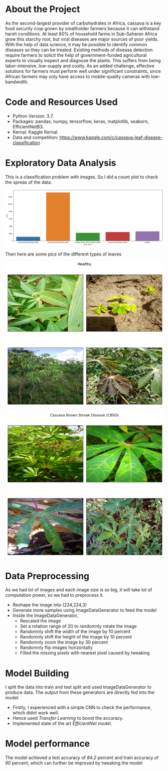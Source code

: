 # About the Project
As the second-largest provider of carbohydrates in Africa, cassava is a key food security crop grown by smallholder farmers because it can withstand harsh conditions. At least 80% of household farms in Sub-Saharan Africa grow this starchy root, but viral diseases are major sources of poor yields. With the help of data science, it may be possible to identify common diseases so they can be treated.  Existing methods of disease detection require farmers to solicit the help of government-funded agricultural experts to visually inspect and diagnose the plants. This suffers from being labor-intensive, low-supply and costly. As an added challenge, effective solutions for farmers must perform well under significant constraints, since African farmers may only have access to mobile-quality cameras with low-bandwidth.

# Code and Resources Used
* Python Version: 3.7.
* Packages: pandas, numpy, tensorflow, keras, matplotlib, seaborn, EfficientNetB3.
* Kernal: Kaggle Kernal.
* Data and competition: https://www.kaggle.com/c/cassava-leaf-disease-classification

# Exploratory Data Analysis
This is a classification problem with images. So I did a count plot to check the spreas of the data.


![count\-plot](/images/Count_plot.png)


Then here are some pics of the different types of leaves

![heatly](/images/healthy_leaf.png)


![CSBD](/images/Brown_streak_disease(CBSD).png)

# Data Preprocessing
As we had lot of images and each image size is so big, it will take lot of computation power, so we had to preprocess it.

* Reshape the image into (224,224,3)
* Generate more samples using ImageDataGenerator to feed the model
* Inside the ImageDataGenerator,
  * Rescaled the image
  * Set a rotation range of 20 to randomnly rotate the image
  * Randomnly shift the width of the image by 10 percent
  * Randomnly shift the height of the image by 10 percent
  * Randomnly zoom the image by 30 percent
  * Randomnly flip images horizontally
  * Filled the missing pixels with nearest pixel caused by tweaking
 
# Model Building

I split the data into train and test split and used ImageDataGenerator to produce data. The output from these generators are directly fed into the model.

* Firstly, I experienced with a simple CNN to check the performance, which didnt work well.
* Hence used *Transfer Learning* to boost the accuracy.
* Implemented state of the art *EfficientNet* model.

# Model performance

The model achieved a test accuracy of *84.2* percent and train accuracy of *90* percent, which can further be improved by tweaking the model

